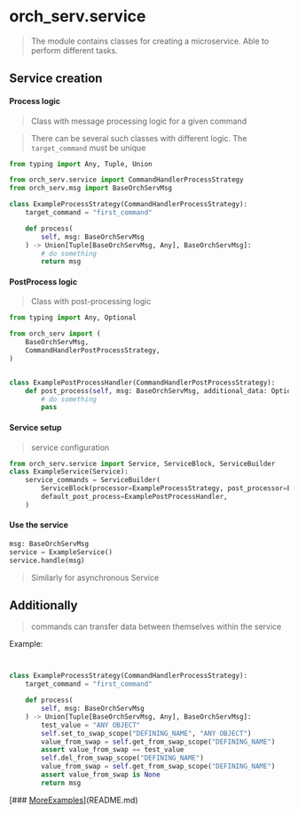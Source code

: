 # orch_serv.service

> The module contains classes for creating a microservice. Able to perform different tasks.

## Service creation

#### Process logic
> Class with message processing logic for a given command

> There can be several such classes with different logic.
> The `target_command` must be unique

```python
from typing import Any, Tuple, Union

from orch_serv.service import CommandHandlerProcessStrategy
from orch_serv.msg import BaseOrchServMsg

class ExampleProcessStrategy(CommandHandlerProcessStrategy):
    target_command = "first_command"

    def process(
        self, msg: BaseOrchServMsg
    ) -> Union[Tuple[BaseOrchServMsg, Any], BaseOrchServMsg]:
        # do something
        return msg
```


#### PostProcess logic
> Class with post-processing logic

```python
from typing import Any, Optional

from orch_serv import (
    BaseOrchServMsg,
    CommandHandlerPostProcessStrategy,
)


class ExamplePostProcessHandler(CommandHandlerPostProcessStrategy):
    def post_process(self, msg: BaseOrchServMsg, additional_data: Optional[Any] = None):
        # do something
        pass
```

#### Service setup
> service configuration

```python
from orch_serv.service import Service, ServiceBlock, ServiceBuilder
class ExampleService(Service):
    service_commands = ServiceBuilder(
        ServiceBlock(processor=ExampleProcessStrategy, post_processor=ExamplePostProcessHandler),
        default_post_process=ExamplePostProcessHandler,
    )
```

#### Use the service

```python
msg: BaseOrchServMsg
service = ExampleService()
service.handle(msg)
```

> Similarly for asynchronous Service

## Additionally
> commands can transfer data between themselves within the service

Example:
```python


class ExampleProcessStrategy(CommandHandlerProcessStrategy):
    target_command = "first_command"

    def process(
        self, msg: BaseOrchServMsg
    ) -> Union[Tuple[BaseOrchServMsg, Any], BaseOrchServMsg]:
        test_value = "ANY OBJECT"
        self.set_to_swap_scope("DEFINING_NAME", "ANY OBJECT")
        value_from_swap = self.get_from_swap_scope("DEFINING_NAME") 
        assert value_from_swap == test_value
        self.del_from_swap_scope("DEFINING_NAME")
        value_from_swap = self.get_from_swap_scope("DEFINING_NAME")
        assert value_from_swap is None
        return msg
```

[### [MoreExamples](../../example/example_service/README.md)](README.md)